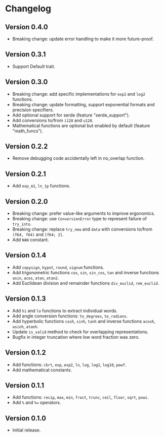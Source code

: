 # Changelog

## Version 0.4.0

* Breaking change: update error handling to make it more future-proof.

## Version 0.3.1

* Support Default trait.

## Version 0.3.0

* Breaking change: add specific implementations for `exp2` and `log2`
  functions.
* Breaking change: update formatting, support exponential formats and
  precision specifiers.
* Add optional support for serde (feature "serde_support").
* Add conversions to/from `i128` and `u128`.
* Mathematical functions are optional but enabled by default (feature
  "math_funcs").

## Version 0.2.2

* Remove debugging code accidentally left in no_overlap function.

## Version 0.2.1

* Add `exp_m1`, `ln_1p` functions.

## Version 0.2.0

* Breaking change: prefer value-like arguments to improve ergonomics.
* Breaking change: use `ConversionError` type to represent failure of
  `try_into`.
* Breaking change: replace `try_new` and `data` with conversions to/from
  `(f64, f64)` and `[f64; 2]`.
* Add `NAN` constant.

## Version 0.1.4

* Add `copysign`, `hypot`, `round`, `signum` functions.
* Add trigonometric functions `cos`, `sin`, `sin_cos`, `tan` and inverse
  functions `asin`, `acos`, `atan`, `atan2`.
* Add Euclidean division and remainder functions `div_euclid`, `rem_euclid`.

## Version 0.1.3

* Add `hi` and `lo` functions to extract individual words.
* Add angle conversion functions: `to_degrees`, `to_radians`.
* Add hyperbolic functions `cosh`, `sinh`, `tanh` and inverse functions
  `acosh`, `asinh`, `atanh`.
* Update `is_valid` method to check for overlapping representations.
* Bugfix in integer truncation where low word fraction was zero.

## Version 0.1.2

* Add functions: `cbrt`, `exp`, `exp2`, `ln`, `log`, `log2`, `log10`, `powf`.
* Add mathematical constants.

## Version 0.1.1

* Add functions: `recip`, `max`, `min`, `fract`, `trunc`, `ceil`, `floor`,
  `sqrt`, `powi`.
* Add `%` and `%=` operators.

## Version 0.1.0

* Initial release.
